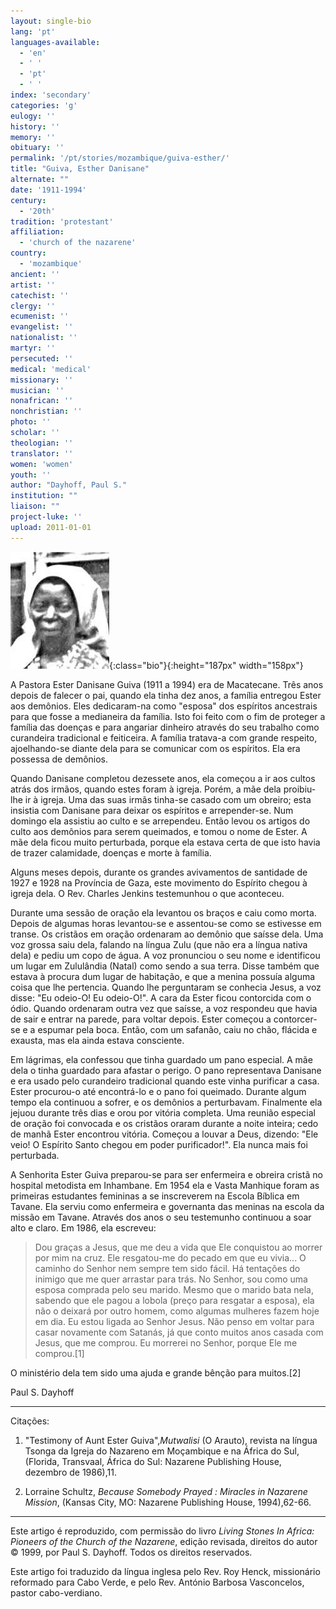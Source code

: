 ```yaml
---
layout: single-bio
lang: 'pt'
languages-available:
  - 'en'
  - ' '
  - 'pt'
  - ' '
index: 'secondary'
categories: 'g'
eulogy: ''
history: ''
memory: ''
obituary: ''
permalink: '/pt/stories/mozambique/guiva-esther/'
title: "Guiva, Esther Danisane"
alternate: ""
date: '1911-1994'
century:
  - '20th'
tradition: 'protestant'
affiliation:
  - 'church of the nazarene'
country:
  - 'mozambique'
ancient: ''
artist: ''
catechist: ''
clergy: ''
ecumenist: ''
evangelist: ''
nationalist: ''
martyr: ''
persecuted: ''
medical: 'medical'
missionary: ''
musician: ''
nonafrican: ''
nonchristian: ''
photo: ''
scholar: ''
theologian: ''
translator: ''
women: 'women'
youth: ''
author: "Dayhoff, Paul S."
institution: ""
liaison: ""
project-luke: ''
upload: 2011-01-01
---
```


![Ester Guiva](/images/bio-pics/mozambique/guiva-esther/guiva_ester.jpg){:class="bio"}{:height="187px" width="158px"}

A Pastora Ester Danisane Guiva (1911 a 1994) era de Macatecane. Três anos depois de falecer o pai, quando ela tinha dez anos, a família entregou Ester aos demônios. Eles dedicaram-na como "esposa" dos espíritos ancestrais para que fosse a medianeira da família. Isto foi feito com o fim de proteger a família das doenças e para angariar dinheiro através do seu trabalho como curandeira tradicional e feiticeira. A família tratava-a com grande respeito, ajoelhando-se diante dela para se comunicar com os espíritos. Ela era possessa de demônios.

Quando Danisane completou dezessete anos, ela começou a ir aos cultos atrás dos irmãos, quando estes foram à igreja. Porém, a mãe dela proibiu-lhe ir à igreja. Uma das suas irmãs tinha-se casado com um obreiro; esta insistia com Danisane para deixar os espíritos e arrepender-se. Num domingo ela assistiu ao culto e se arrependeu. Então levou os artigos do culto aos demônios para serem queimados, e tomou o nome de Ester. A mãe dela ficou muito perturbada, porque ela estava certa de que isto havia de trazer calamidade, doenças e morte à família.

Alguns meses depois, durante os grandes avivamentos de santidade de 1927 e 1928 na Província de Gaza, este movimento do Espírito chegou à igreja dela. O Rev. Charles Jenkins testemunhou o que aconteceu.

Durante uma sessão de oração ela levantou os braços e caiu como morta. Depois de algumas horas levantou-se e assentou-se como se estivesse em transe. Os cristãos em oração ordenaram ao demônio que saísse dela. Uma voz grossa saiu dela, falando na língua Zulu (que não era a língua nativa dela) e pediu um copo de água. A voz pronunciou o seu nome e identificou um lugar em Zululândia (Natal) como sendo a sua terra. Disse também que estava à procura dum lugar de habitação, e que a menina possuía alguma coisa que lhe pertencia. Quando lhe perguntaram se conhecia Jesus, a voz disse: "Eu odeio-O! Eu odeio-O!". A cara da Ester ficou contorcida com o ódio. Quando ordenaram outra vez que saísse, a voz respondeu que havia de sair e entrar na parede, para voltar depois. Ester começou a contorcer-se e a espumar pela boca. Então, com um safanão, caiu no chão, flácida e exausta, mas ela ainda estava consciente.

Em lágrimas, ela confessou que tinha guardado um pano especial. A mãe dela o tinha guardado para afastar o perigo. O pano representava Danisane e era usado pelo curandeiro tradicional quando este vinha purificar a casa. Ester procurou-o até encontrá-lo e o pano foi queimado. Durante algum tempo ela continuou a sofrer, e os demônios a perturbavam. Finalmente ela jejuou durante três dias e orou por vitória completa. Uma reunião especial de oração foi convocada e os cristãos oraram durante a noite inteira; cedo de manhã Ester encontrou vitória. Começou a louvar a Deus, dizendo: "Ele veio! O Espírito Santo chegou em poder purificador!". Ela nunca mais foi perturbada.

A Senhorita Ester Guiva preparou-se para ser enfermeira e obreira cristã no hospital metodista em Inhambane. Em 1954 ela e Vasta Manhique foram as primeiras estudantes femininas a se inscreverem na Escola Bíblica em Tavane. Ela serviu como enfermeira e governanta das meninas na escola da missão em Tavane. Através dos anos o seu testemunho continuou a soar alto e claro. Em 1986, ela escreveu:

> Dou graças a Jesus, que me deu a vida que Ele conquistou ao morrer por mim na cruz. Ele resgatou-me do pecado em que eu vivia... O caminho do Senhor nem sempre tem sido fácil. Há tentações do inimigo que me quer arrastar para trás. No Senhor, sou como uma esposa comprada pelo seu marido. Mesmo que o marido bata nela, sabendo que ele pagou a lobola (preço para resgatar a esposa), ela não o deixará por outro homem, como algumas mulheres fazem hoje em dia. Eu estou ligada ao Senhor Jesus. Não penso em voltar para casar novamente com Satanás, já que conto muitos anos casada com Jesus, que me comprou. Eu morrerei no Senhor, porque Ele me comprou.[1]

O ministério dela tem sido uma ajuda e grande bênção para muitos.[2]

Paul S. Dayhoff

---

Citações:

1. "Testimony of Aunt Ester Guiva",*Mutwalisi* (O Arauto), revista na língua Tsonga da Igreja do Nazareno em Moçambique e na África do Sul, (Florida, Transvaal, África do Sul: Nazarene Publishing House, dezembro de 1986),11.

2. Lorraine Schultz, *Because Somebody Prayed : Miracles in Nazarene Mission*, (Kansas City, MO: Nazarene Publishing House, 1994),62-66.

---

Este artigo é reproduzido, com permissão
do livro *Living Stones In Africa: Pioneers of
the Church of the Nazarene*, edição revisada,
direitos do autor © 1999, por Paul S. Dayhoff.
Todos os direitos reservados.

Este artigo foi traduzido da língua inglesa pelo Rev. Roy Henck, missionário reformado para Cabo Verde, e pelo Rev. António Barbosa Vasconcelos, pastor cabo-verdiano.
